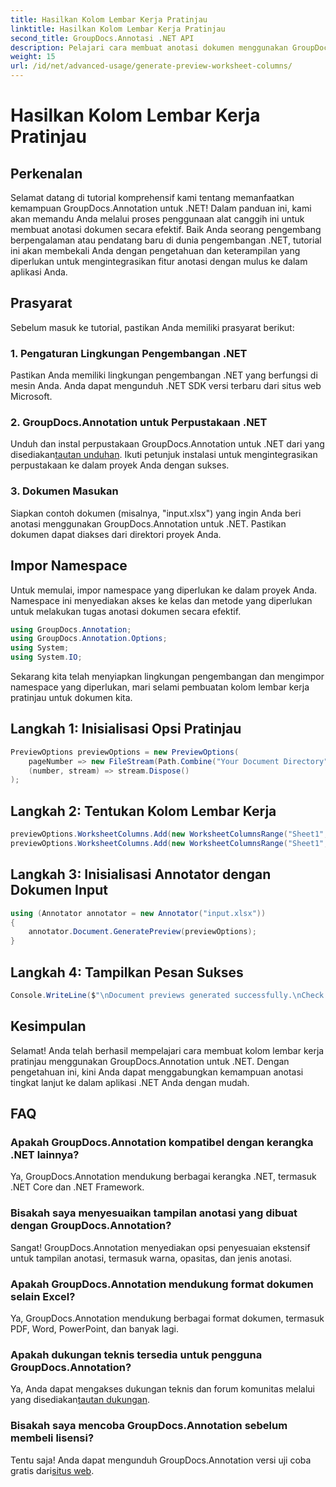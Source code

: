 ```yaml
---
title: Hasilkan Kolom Lembar Kerja Pratinjau
linktitle: Hasilkan Kolom Lembar Kerja Pratinjau
second_title: GroupDocs.Annotasi .NET API
description: Pelajari cara membuat anotasi dokumen menggunakan GroupDocs.Annotation untuk .NET. Tutorial langkah demi langkah untuk pengembang .NET. Sempurnakan aplikasi Anda.
weight: 15
url: /id/net/advanced-usage/generate-preview-worksheet-columns/
---
```


# Hasilkan Kolom Lembar Kerja Pratinjau

## Perkenalan
Selamat datang di tutorial komprehensif kami tentang memanfaatkan kemampuan GroupDocs.Annotation untuk .NET! Dalam panduan ini, kami akan memandu Anda melalui proses penggunaan alat canggih ini untuk membuat anotasi dokumen secara efektif. Baik Anda seorang pengembang berpengalaman atau pendatang baru di dunia pengembangan .NET, tutorial ini akan membekali Anda dengan pengetahuan dan keterampilan yang diperlukan untuk mengintegrasikan fitur anotasi dengan mulus ke dalam aplikasi Anda.
## Prasyarat
Sebelum masuk ke tutorial, pastikan Anda memiliki prasyarat berikut:
### 1. Pengaturan Lingkungan Pengembangan .NET
Pastikan Anda memiliki lingkungan pengembangan .NET yang berfungsi di mesin Anda. Anda dapat mengunduh .NET SDK versi terbaru dari situs web Microsoft.
### 2. GroupDocs.Annotation untuk Perpustakaan .NET
 Unduh dan instal perpustakaan GroupDocs.Annotation untuk .NET dari yang disediakan[tautan unduhan](https://releases.groupdocs.com/annotation/net/). Ikuti petunjuk instalasi untuk mengintegrasikan perpustakaan ke dalam proyek Anda dengan sukses.
### 3. Dokumen Masukan
Siapkan contoh dokumen (misalnya, "input.xlsx") yang ingin Anda beri anotasi menggunakan GroupDocs.Annotation untuk .NET. Pastikan dokumen dapat diakses dari direktori proyek Anda.

## Impor Namespace
Untuk memulai, impor namespace yang diperlukan ke dalam proyek Anda. Namespace ini menyediakan akses ke kelas dan metode yang diperlukan untuk melakukan tugas anotasi dokumen secara efektif.

```csharp
using GroupDocs.Annotation;
using GroupDocs.Annotation.Options;
using System;
using System.IO;
```

Sekarang kita telah menyiapkan lingkungan pengembangan dan mengimpor namespace yang diperlukan, mari selami pembuatan kolom lembar kerja pratinjau untuk dokumen kita.
## Langkah 1: Inisialisasi Opsi Pratinjau
```csharp
PreviewOptions previewOptions = new PreviewOptions(
    pageNumber => new FileStream(Path.Combine("Your Document Directory", $"cells_page{pageNumber}.png"), FileMode.Create),
    (number, stream) => stream.Dispose()
);
```
## Langkah 2: Tentukan Kolom Lembar Kerja
```csharp
previewOptions.WorksheetColumns.Add(new WorksheetColumnsRange("Sheet1", 2, 3));
previewOptions.WorksheetColumns.Add(new WorksheetColumnsRange("Sheet1", 1, 1));
```
## Langkah 3: Inisialisasi Annotator dengan Dokumen Input
```csharp
using (Annotator annotator = new Annotator("input.xlsx"))
{
    annotator.Document.GeneratePreview(previewOptions);
}
```
## Langkah 4: Tampilkan Pesan Sukses
```csharp
Console.WriteLine($"\nDocument previews generated successfully.\nCheck output in {"Your Document Directory"}.");
```

## Kesimpulan
Selamat! Anda telah berhasil mempelajari cara membuat kolom lembar kerja pratinjau menggunakan GroupDocs.Annotation untuk .NET. Dengan pengetahuan ini, kini Anda dapat menggabungkan kemampuan anotasi tingkat lanjut ke dalam aplikasi .NET Anda dengan mudah.
## FAQ
### Apakah GroupDocs.Annotation kompatibel dengan kerangka .NET lainnya?
Ya, GroupDocs.Annotation mendukung berbagai kerangka .NET, termasuk .NET Core dan .NET Framework.
### Bisakah saya menyesuaikan tampilan anotasi yang dibuat dengan GroupDocs.Annotation?
Sangat! GroupDocs.Annotation menyediakan opsi penyesuaian ekstensif untuk tampilan anotasi, termasuk warna, opasitas, dan jenis anotasi.
### Apakah GroupDocs.Annotation mendukung format dokumen selain Excel?
Ya, GroupDocs.Annotation mendukung berbagai format dokumen, termasuk PDF, Word, PowerPoint, dan banyak lagi.
### Apakah dukungan teknis tersedia untuk pengguna GroupDocs.Annotation?
 Ya, Anda dapat mengakses dukungan teknis dan forum komunitas melalui yang disediakan[tautan dukungan](https://forum.groupdocs.com/c/annotation/10).
### Bisakah saya mencoba GroupDocs.Annotation sebelum membeli lisensi?
 Tentu saja! Anda dapat mengunduh GroupDocs.Annotation versi uji coba gratis dari[situs web](https://releases.groupdocs.com/).